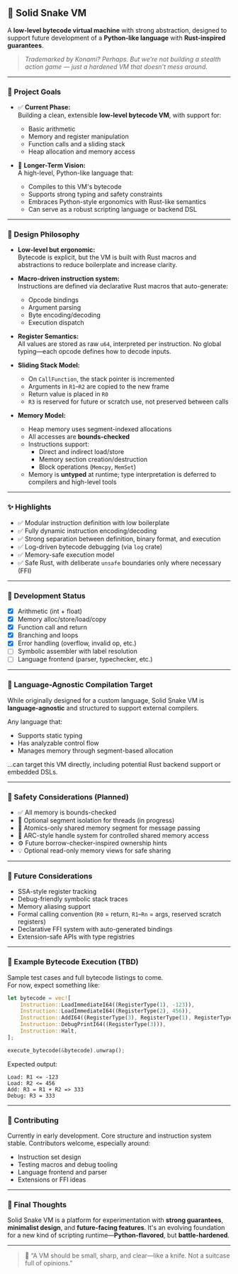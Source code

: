 ## 🐍 Solid Snake VM

A **low-level bytecode virtual machine** with strong abstraction, designed to support future development of a **Python-like language** with **Rust-inspired guarantees**.

> _Trademarked by Konami? Perhaps. But we’re not building a stealth action game — just a hardened VM that doesn’t mess around._

---

### 📌 Project Goals

- ✅ **Current Phase:**  
  Building a clean, extensible **low-level bytecode VM**, with support for:
  - Basic arithmetic
  - Memory and register manipulation
  - Function calls and a sliding stack
  - Heap allocation and memory access

- 🔭 **Longer-Term Vision:**  
  A high-level, Python-like language that:
  - Compiles to this VM's bytecode
  - Supports strong typing and safety constraints
  - Embraces Python-style ergonomics with Rust-like semantics
  - Can serve as a robust scripting language or backend DSL

---

### 🧱 Design Philosophy

- **Low-level but ergonomic:**  
  Bytecode is explicit, but the VM is built with Rust macros and abstractions to reduce boilerplate and increase clarity.

- **Macro-driven instruction system:**  
  Instructions are defined via declarative Rust macros that auto-generate:
  - Opcode bindings
  - Argument parsing
  - Byte encoding/decoding
  - Execution dispatch

- **Register Semantics:**  
  All values are stored as raw `u64`, interpreted per instruction. No global typing—each opcode defines how to decode inputs.

- **Sliding Stack Model:**  
  - On `CallFunction`, the stack pointer is incremented
  - Arguments in `R1`–`R2` are copied to the new frame
  - Return value is placed in `R0`
  - `R3` is reserved for future or scratch use, not preserved between calls

- **Memory Model:**
  - Heap memory uses segment-indexed allocations
  - All accesses are **bounds-checked**
  - Instructions support:
    - Direct and indirect load/store
    - Memory section creation/destruction
    - Block operations (`Memcpy`, `MemSet`)
  - Memory is **untyped** at runtime; type interpretation is deferred to compilers and high-level tools

---

### ✨ Highlights

- ✅ Modular instruction definition with low boilerplate
- ✅ Fully dynamic instruction encoding/decoding
- ✅ Strong separation between definition, binary format, and execution
- ✅ Log-driven bytecode debugging (via `log` crate)
- ✅ Memory-safe execution model
- ✅ Safe Rust, with deliberate `unsafe` boundaries only where necessary (FFI)

---

### 🧪 Development Status

- [x] Arithmetic (int + float)
- [x] Memory alloc/store/load/copy
- [x] Function call and return
- [x] Branching and loops
- [x] Error handling (overflow, invalid op, etc.)
- [ ] Symbolic assembler with label resolution
- [ ] Language frontend (parser, typechecker, etc.)

---

### 🔌 Language-Agnostic Compilation Target

While originally designed for a custom language, Solid Snake VM is **language-agnostic** and structured to support external compilers.

Any language that:
- Supports static typing
- Has analyzable control flow
- Manages memory through segment-based allocation

...can target this VM directly, including potential Rust backend support or embedded DSLs.

---

### 🔐 Safety Considerations (Planned)

- ✅ All memory is bounds-checked
- 🧪 Optional segment isolation for threads (in progress)
- 🧠 Atomics-only shared memory segment for message passing
- 🧪 ARC-style handle system for controlled shared memory access
- ⚙️ Future borrow-checker-inspired ownership hints
- 💡 Optional read-only memory views for safe sharing

---

### 🧠 Future Considerations

- SSA-style register tracking
- Debug-friendly symbolic stack traces
- Memory aliasing support
- Formal calling convention (`R0` = return, `R1`–`Rn` = args, reserved scratch registers)
- Declarative FFI system with auto-generated bindings
- Extension-safe APIs with type registries

---

### 🧪 Example Bytecode Execution (TBD)

Sample test cases and full bytecode listings to come.  
For now, expect something like:

```rust
let bytecode = vec![
    Instruction::LoadImmediateI64((RegisterType(1), -123)),
    Instruction::LoadImmediateI64((RegisterType(2), 456)),
    Instruction::AddI64((RegisterType(3), RegisterType(1), RegisterType(2))),
    Instruction::DebugPrintI64((RegisterType(3))),
    Instruction::Halt,
];

execute_bytecode(&bytecode).unwrap();
````

Expected output:

```
Load: R1 <= -123
Load: R2 <= 456
Add: R3 = R1 + R2 => 333
Debug: R3 = 333
```

---

### 🤝 Contributing

Currently in early development. Core structure and instruction system stable.
Contributors welcome, especially around:

* Instruction set design
* Testing macros and debug tooling
* Language frontend and parser
* Extensions or FFI ideas

---

### 🏁 Final Thoughts

Solid Snake VM is a platform for experimentation with **strong guarantees**, **minimalist design**, and **future-facing features**. It's an evolving foundation for a new kind of scripting runtime—**Python-flavored**, but **battle-hardened**.

---

> 🔧 “A VM should be small, sharp, and clear—like a knife. Not a suitcase full of opinions.”




